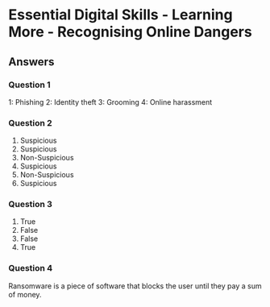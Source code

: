 # Essential Digital Skills - Learning More - Recognising Online Dangers

## Answers

### Question 1

1: Phishing
2: Identity theft
3: Grooming
4: Online harassment
### Question 2

1. Suspicious
2. Suspicious
3. Non-Suspicious
4. Suspicious
5. Non-Suspicious
6. Suspicious
### Question 3

1. True
2. False
3. False
4. True
### Question 4

Ransomware is a piece of software that blocks the user until they pay a sum of money.